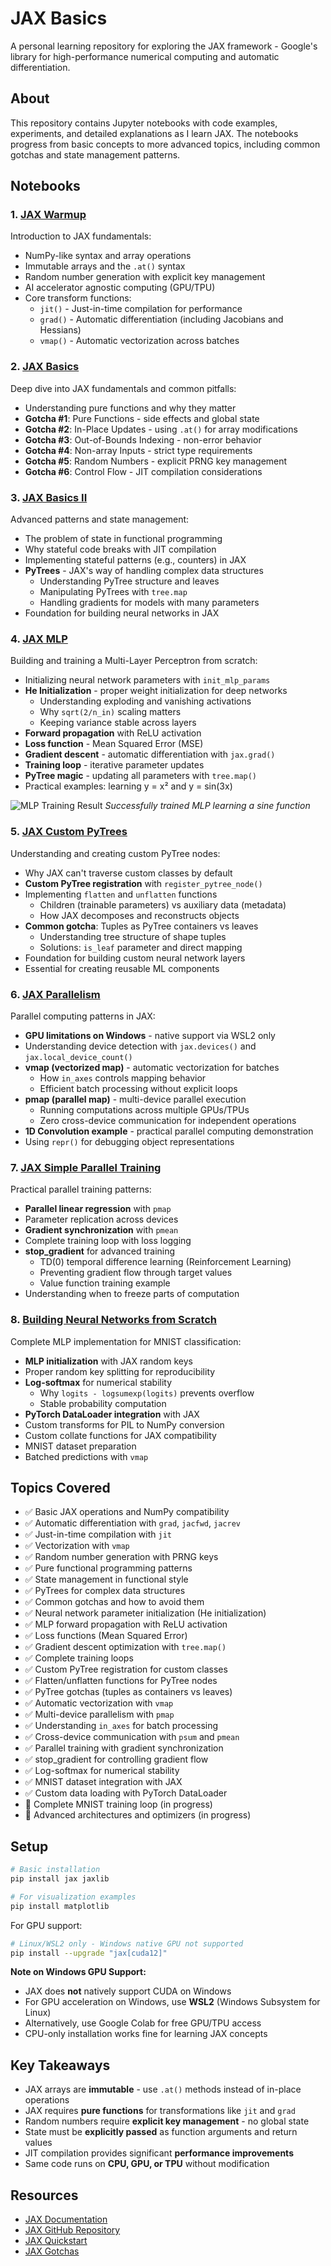 # JAX Basics

A personal learning repository for exploring the JAX framework - Google's library for high-performance numerical computing and automatic differentiation.

## About

This repository contains Jupyter notebooks with code examples, experiments, and detailed explanations as I learn JAX. The notebooks progress from basic concepts to more advanced topics, including common gotchas and state management patterns.

## Notebooks

### 1. [JAX Warmup](1_JAX_warmup.ipynb)
Introduction to JAX fundamentals:
- NumPy-like syntax and array operations
- Immutable arrays and the `.at()` syntax
- Random number generation with explicit key management
- AI accelerator agnostic computing (GPU/TPU)
- Core transform functions:
  - `jit()` - Just-in-time compilation for performance
  - `grad()` - Automatic differentiation (including Jacobians and Hessians)
  - `vmap()` - Automatic vectorization across batches

### 2. [JAX Basics](2_JAX_basics.ipynb)
Deep dive into JAX fundamentals and common pitfalls:
- Understanding pure functions and why they matter
- **Gotcha #1**: Pure Functions - side effects and global state
- **Gotcha #2**: In-Place Updates - using `.at()` for array modifications
- **Gotcha #3**: Out-of-Bounds Indexing - non-error behavior
- **Gotcha #4**: Non-array Inputs - strict type requirements
- **Gotcha #5**: Random Numbers - explicit PRNG key management
- **Gotcha #6**: Control Flow - JIT compilation considerations

### 3. [JAX Basics II](3_JAX_basics_II.ipynb)
Advanced patterns and state management:
- The problem of state in functional programming
- Why stateful code breaks with JIT compilation
- Implementing stateful patterns (e.g., counters) in JAX
- **PyTrees** - JAX's way of handling complex data structures
  - Understanding PyTree structure and leaves
  - Manipulating PyTrees with `tree.map`
  - Handling gradients for models with many parameters
- Foundation for building neural networks in JAX

### 4. [JAX MLP](4_JAX_MLP.ipynb)
Building and training a Multi-Layer Perceptron from scratch:
- Initializing neural network parameters with `init_mlp_params`
- **He Initialization** - proper weight initialization for deep networks
  - Understanding exploding and vanishing activations
  - Why `sqrt(2/n_in)` scaling matters
  - Keeping variance stable across layers
- **Forward propagation** with ReLU activation
- **Loss function** - Mean Squared Error (MSE)
- **Gradient descent** - automatic differentiation with `jax.grad()`
- **Training loop** - iterative parameter updates
- **PyTree magic** - updating all parameters with `tree.map()`
- Practical examples: learning y = x² and y = sin(3x)

![MLP Training Result](jax_mlp_pred_sin.png)
*Successfully trained MLP learning a sine function*

### 5. [JAX Custom PyTrees](5_JAX_Custom_PyTrees.ipynb)
Understanding and creating custom PyTree nodes:
- Why JAX can't traverse custom classes by default
- **Custom PyTree registration** with `register_pytree_node()`
- Implementing `flatten` and `unflatten` functions
  - Children (trainable parameters) vs auxiliary data (metadata)
  - How JAX decomposes and reconstructs objects
- **Common gotcha**: Tuples as PyTree containers vs leaves
  - Understanding tree structure of shape tuples
  - Solutions: `is_leaf` parameter and direct mapping
- Foundation for building custom neural network layers
- Essential for creating reusable ML components

### 6. [JAX Parallelism](6_JAX_Parallelism.ipynb)
Parallel computing patterns in JAX:
- **GPU limitations on Windows** - native support via WSL2 only
- Understanding device detection with `jax.devices()` and `jax.local_device_count()`
- **vmap (vectorized map)** - automatic vectorization for batches
  - How `in_axes` controls mapping behavior
  - Efficient batch processing without explicit loops
- **pmap (parallel map)** - multi-device parallel execution
  - Running computations across multiple GPUs/TPUs
  - Zero cross-device communication for independent operations
- **1D Convolution example** - practical parallel computing demonstration
- Using `repr()` for debugging object representations

### 7. [JAX Simple Parallel Training](7_JAX_Simple_Parallel_Training.ipynb)
Practical parallel training patterns:
- **Parallel linear regression** with `pmap`
- Parameter replication across devices
- **Gradient synchronization** with `pmean`
- Complete training loop with loss logging
- **stop_gradient** for advanced training
  - TD(0) temporal difference learning (Reinforcement Learning)
  - Preventing gradient flow through target values
  - Value function training example
- Understanding when to freeze parts of computation

### 8. [Building Neural Networks from Scratch](8_JAX_Building_NN_From_Scratch.ipynb)
Complete MLP implementation for MNIST classification:
- **MLP initialization** with JAX random keys
- Proper random key splitting for reproducibility
- **Log-softmax** for numerical stability
  - Why `logits - logsumexp(logits)` prevents overflow
  - Stable probability computation
- **PyTorch DataLoader integration** with JAX
- Custom transforms for PIL to NumPy conversion
- Custom collate functions for JAX compatibility
- MNIST dataset preparation
- Batched predictions with `vmap`

## Topics Covered

- ✅ Basic JAX operations and NumPy compatibility
- ✅ Automatic differentiation with `grad`, `jacfwd`, `jacrev`
- ✅ Just-in-time compilation with `jit`
- ✅ Vectorization with `vmap`
- ✅ Random number generation with PRNG keys
- ✅ Pure functional programming patterns
- ✅ State management in functional style
- ✅ PyTrees for complex data structures
- ✅ Common gotchas and how to avoid them
- ✅ Neural network parameter initialization (He initialization)
- ✅ MLP forward propagation with ReLU activation
- ✅ Loss functions (Mean Squared Error)
- ✅ Gradient descent optimization with `tree.map()`
- ✅ Complete training loops
- ✅ Custom PyTree registration for custom classes
- ✅ Flatten/unflatten functions for PyTree nodes
- ✅ PyTree gotchas (tuples as containers vs leaves)
- ✅ Automatic vectorization with `vmap`
- ✅ Multi-device parallelism with `pmap`
- ✅ Understanding `in_axes` for batch processing
- ✅ Cross-device communication with `psum` and `pmean`
- ✅ Parallel training with gradient synchronization
- ✅ stop_gradient for controlling gradient flow
- ✅ Log-softmax for numerical stability
- ✅ MNIST dataset integration with JAX
- ✅ Custom data loading with PyTorch DataLoader
- 🔄 Complete MNIST training loop (in progress)
- 🔄 Advanced architectures and optimizers (in progress)

## Setup

```bash
# Basic installation
pip install jax jaxlib

# For visualization examples
pip install matplotlib
```

For GPU support:
```bash
# Linux/WSL2 only - Windows native GPU not supported
pip install --upgrade "jax[cuda12]"
```

**Note on Windows GPU Support:**
- JAX does **not** natively support CUDA on Windows
- For GPU acceleration on Windows, use **WSL2** (Windows Subsystem for Linux)
- Alternatively, use Google Colab for free GPU/TPU access
- CPU-only installation works fine for learning JAX concepts

## Key Takeaways

- JAX arrays are **immutable** - use `.at()` methods instead of in-place operations
- JAX requires **pure functions** for transformations like `jit` and `grad`
- Random numbers require **explicit key management** - no global state
- State must be **explicitly passed** as function arguments and return values
- JIT compilation provides significant **performance improvements**
- Same code runs on **CPU, GPU, or TPU** without modification

## Resources

- [JAX Documentation](https://jax.readthedocs.io/)
- [JAX GitHub Repository](https://github.com/google/jax)
- [JAX Quickstart](https://jax.readthedocs.io/en/latest/quickstart.html)
- [JAX Gotchas](https://jax.readthedocs.io/en/latest/notebooks/Common_Gotchas_in_JAX.html)
